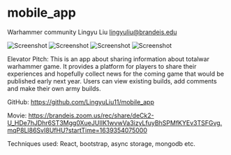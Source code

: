 # mobile_app

Warhammer community
Lingyu Liu
lingyuliu@brandeis.edu

![Screenshot](home.jpg)
![Screenshot](reviews.jpg)
![Screenshot](builds.jpg)
![Screenshot](show_builds.jpg)

Elevator Pitch: 
This is an app about sharing information about totalwar warhammer game. It provides a platform for players to share their experiences and hopefully collect news for the coming game that would be published early next year. Users can view existing builds, add comments and make their own army builds.

GitHub:
https://github.com/LingyuLiu11/mobile_app

Movie:
https://brandeis.zoom.us/rec/share/deCk2-U_HDe7hJDhr6ST3Mgg0XueJUIIK1wvwVa3izyLfuyBhSPMfKYEv3TSFGvg.mqP8Ll86SvI8UfHU?startTime=1639354075000

Techniques used: React, bootstrap, async storage, mongodb etc.
